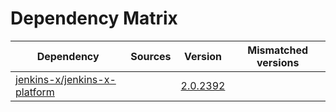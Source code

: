 # Dependency Matrix

Dependency | Sources | Version | Mismatched versions
---------- | ------- | ------- | -------------------
[jenkins-x/jenkins-x-platform](https://github.com/jenkins-x/jenkins-x-platform) |  | [2.0.2392](https://github.com/jenkins-x/jenkins-x-platform/releases/tag/v2.0.2392) | 
